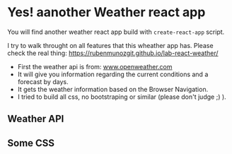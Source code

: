 # Yes! aanother Weather react app
You will find another weather react app build with `create-react-app` script.

I try to walk throught on all features that this wheather app has.
Please check the real thing: https://rubenmunozgit.github.io/lab-react-weather/

- First the weather api is from: www.openweather.com
- It will give you information regarding the current conditions and a forecast by days.
- It gets the weather information based on the Browser Navigation.
- I tried to build all css, no bootstraping or similar (please don't judge ;) ).

## Weather API

## Some CSS